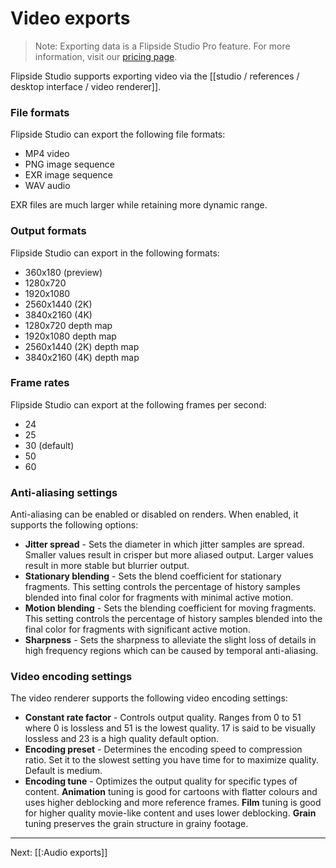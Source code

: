 # Video exports

> Note: Exporting data is a Flipside Studio Pro feature. For more information, visit our [pricing page](/pricing).

Flipside Studio supports exporting video via the [[studio / references / desktop interface / video renderer]].

### File formats

Flipside Studio can export the following file formats:

* MP4 video
* PNG image sequence
* EXR image sequence
* WAV audio

EXR files are much larger while retaining more dynamic range.

### Output formats

Flipside Studio can export in the following formats:

* 360x180 (preview)
* 1280x720
* 1920x1080
* 2560x1440 (2K)
* 3840x2160 (4K)
* 1280x720 depth map
* 1920x1080 depth map
* 2560x1440 (2K) depth map
* 3840x2160 (4K) depth map

### Frame rates

Flipside Studio can export at the following frames per second:

* 24
* 25
* 30 (default)
* 50
* 60

### Anti-aliasing settings

Anti-aliasing can be enabled or disabled on renders. When enabled, it supports the following options:

* **Jitter spread** - Sets the diameter in which jitter samples are spread. Smaller values result in crisper but more aliased output. Larger values result in more stable but blurrier output.
* **Stationary blending** - Sets the blend coefficient for stationary fragments. This setting controls the percentage of history samples blended into final color for fragments with minimal active motion.
* **Motion blending** - Sets the blending coefficient for moving fragments. This setting controls the percentage of history samples blended into the final color for fragments with significant active motion.
* **Sharpness** - Sets the sharpness to alleviate the slight loss of details in high frequency regions which can be caused by temporal anti-aliasing.

### Video encoding settings

The video renderer supports the following video encoding settings:

* **Constant rate factor** - Controls output quality. Ranges from 0 to 51 where 0 is lossless and 51 is the lowest quality. 17 is said to be visually lossless and 23 is a high quality default option.
* **Encoding preset** - Determines the encoding speed to compression ratio. Set it to the slowest setting you have time for to maximize quality. Default is medium.
* **Encoding tune** - Optimizes the output quality for specific types of content. **Animation** tuning is good for cartoons with flatter colours and uses higher deblocking and more reference frames. **Film** tuning is good for higher quality movie-like content and uses lower deblocking. **Grain** tuning preserves the grain structure in grainy footage.

---

Next: [[:Audio exports]]
